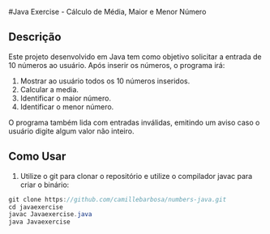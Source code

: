 #Java Exercise - Cálculo de Média, Maior e Menor Número

## Descrição
Este projeto desenvolvido em Java tem como objetivo solicitar a entrada de 10 números ao usuário. Após inserir os números, o programa irá:
1. Mostrar ao usuário todos os 10 números inseridos.
2. Calcular a media.
3. Identificar o maior número.
4. Identificar o menor número.

O programa também lida com entradas inválidas, emitindo um aviso caso o usuário digite algum valor não inteiro.

## Como Usar

1. Utilize o git para clonar o repositório e utilize o compilador javac para criar o binário:


~~~java
git clone https://github.com/camillebarbosa/numbers-java.git
cd javaexercise
javac Javaexercise.java
java Javaexercise
~~~
